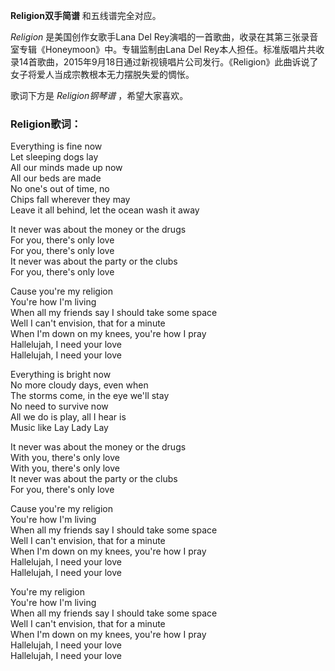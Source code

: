 

**Religion双手简谱** 和五线谱完全对应。

_Religion_ 是美国创作女歌手Lana Del Rey演唱的一首歌曲，收录在其第三张录音室专辑《Honeymoon》中。专辑监制由Lana Del
Rey本人担任。标准版唱片共收录14首歌曲，2015年9月18日通过新视镜唱片公司发行。《Religion》此曲诉说了女子将爱人当成宗教根本无力摆脱失爱的惆怅。

歌词下方是 _Religion钢琴谱_ ，希望大家喜欢。

### Religion歌词：

Everything is fine now  
Let sleeping dogs lay  
All our minds made up now  
All our beds are made  
No one's out of time, no  
Chips fall wherever they may  
Leave it all behind, let the ocean wash it away

It never was about the money or the drugs  
For you, there's only love  
For you, there's only love  
It never was about the party or the clubs  
For you, there's only love

Cause you're my religion  
You're how I'm living  
When all my friends say I should take some space  
Well I can't envision, that for a minute  
When I'm down on my knees, you're how I pray  
Hallelujah, I need your love  
Hallelujah, I need your love

Everything is bright now  
No more cloudy days, even when  
The storms come, in the eye we'll stay  
No need to survive now  
All we do is play, all I hear is  
Music like Lay Lady Lay

It never was about the money or the drugs  
With you, there's only love  
With you, there's only love  
It never was about the party or the clubs  
For you, there's only love

Cause you're my religion  
You're how I'm living  
When all my friends say I should take some space  
Well I can't envision, that for a minute  
When I'm down on my knees, you're how I pray  
Hallelujah, I need your love  
Hallelujah, I need your love

You're my religion  
You're how I'm living  
When all my friends say I should take some space  
Well I can't envision, that for a minute  
When I'm down on my knees, you're how I pray  
Hallelujah, I need your love  
Hallelujah, I need your love

